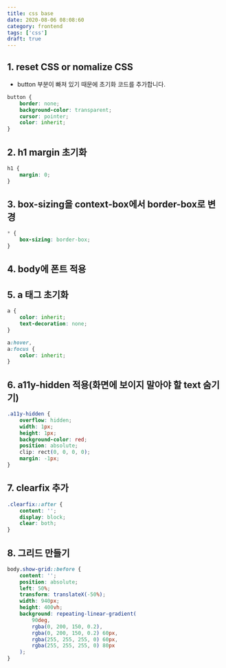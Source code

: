 ```yaml
---
title: css base
date: 2020-08-06 08:08:60
category: frontend
tags: ['css']
draft: true
---
```


## 1. reset CSS or nomalize CSS

- button 부분이 빠져 있기 때문에 초기화 코드를 추가합니다.

```css
button {
	border: none;
	background-color: transparent;
	cursor: pointer;
	color: inherit;
}
```

## 2. h1 margin 초기화

```css
h1 {
	margin: 0;
}
```

## 3. box-sizing을 context-box에서 border-box로 변경

```css
* {
	box-sizing: border-box;
}
```

## 4. body에 폰트 적용

## 5. a 태그 초기화

```css
a {
	color: inherit;
	text-decoration: none;
}

a:hover,
a:focus {
	color: inherit;
}
```

## 6. a11y-hidden 적용(화면에 보이지 말아야 할 text 숨기기)

```css
.a11y-hidden {
	overflow: hidden;
	width: 1px;
	height: 1px;
	background-color: red;
	position: absolute;
	clip: rect(0, 0, 0, 0);
	margin: -1px;
}
```

## 7. clearfix 추가

```css
.clearfix::after {
	content: '';
	display: block;
	clear: both;
}
```

## 8. 그리드 만들기

```css
body.show-grid::before {
	content: '';
	position: absolute;
	left: 50%;
	transform: translateX(-50%);
	width: 940px;
	height: 400vh;
	background: repeating-linear-gradient(
		90deg,
		rgba(0, 200, 150, 0.2),
		rgba(0, 200, 150, 0.2) 60px,
		rgba(255, 255, 255, 0) 60px,
		rgba(255, 255, 255, 0) 80px
	);
}
```
